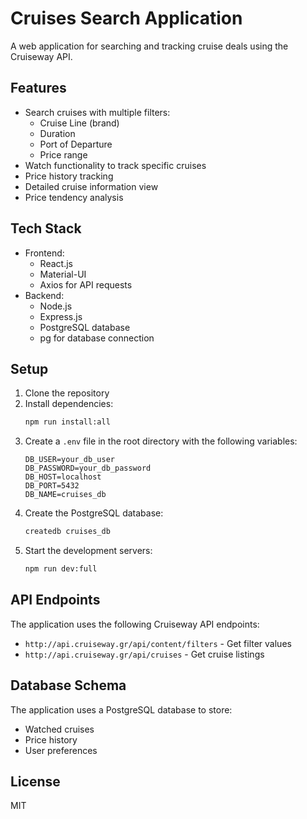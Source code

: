 # Cruises Search Application

A web application for searching and tracking cruise deals using the Cruiseway API.

## Features

- Search cruises with multiple filters:
  - Cruise Line (brand)
  - Duration
  - Port of Departure
  - Price range
- Watch functionality to track specific cruises
- Price history tracking
- Detailed cruise information view
- Price tendency analysis

## Tech Stack

- Frontend:
  - React.js
  - Material-UI
  - Axios for API requests
- Backend:
  - Node.js
  - Express.js
  - PostgreSQL database
  - pg for database connection

## Setup

1. Clone the repository
2. Install dependencies:
   ```bash
   npm run install:all
   ```
3. Create a `.env` file in the root directory with the following variables:
   ```
   DB_USER=your_db_user
   DB_PASSWORD=your_db_password
   DB_HOST=localhost
   DB_PORT=5432
   DB_NAME=cruises_db
   ```
4. Create the PostgreSQL database:
   ```bash
   createdb cruises_db
   ```
5. Start the development servers:
   ```bash
   npm run dev:full
   ```

## API Endpoints

The application uses the following Cruiseway API endpoints:
- `http://api.cruiseway.gr/api/content/filters` - Get filter values
- `http://api.cruiseway.gr/api/cruises` - Get cruise listings

## Database Schema

The application uses a PostgreSQL database to store:
- Watched cruises
- Price history
- User preferences

## License

MIT 